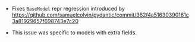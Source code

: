 * Fixes `BaseModel` repr regression introduced by https://github.com/samuelcolvin/pydantic/commit/362f4a51630390161c3a81929657f698743e7c20

* This issue was specific to models with extra fields.
